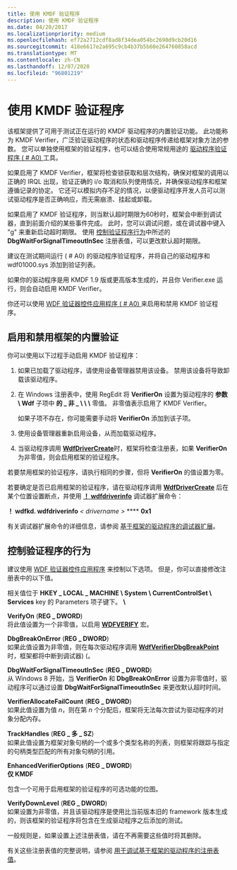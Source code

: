 ```yaml
---
title: 使用 KMDF 验证程序
description: 使用 KMDF 验证程序
ms.date: 04/20/2017
ms.localizationpriority: medium
ms.openlocfilehash: ef72a2712cdf8ad8f34dea054bc2690d9cb20d16
ms.sourcegitcommit: 418e6617e2a695c9cb4b37b5b60e264760858acd
ms.translationtype: MT
ms.contentlocale: zh-CN
ms.lasthandoff: 12/07/2020
ms.locfileid: "96801219"
---
```

# <a name="using-kmdf-verifier"></a>使用 KMDF 验证程序


该框架提供了可用于测试正在运行的 KMDF 驱动程序的内置验证功能。 此功能称为 KMDF Verifier，广泛验证驱动程序的状态和驱动程序传递给框架对象方法的参数。 您可以单独使用框架的验证程序，也可以结合使用常规用途的 [驱动程序验证程序 ( # A0) ](../devtest/driver-verifier.md) 工具。

如果启用了 KMDF Verifier，框架将检查锁获取和层次结构，确保对框架的调用以正确的 IRQL 出现，验证正确的 i/o 取消和队列使用情况，并确保驱动程序和框架遵循记录的协定。 它还可以模拟内存不足的情况，以便驱动程序开发人员可以测试驱动程序是否正确响应，而无需崩溃、挂起或卸载。

如果启用了 KMDF 验证程序，则当默认超时期限为60秒时，框架会中断到调试器，直到前面介绍的某些事件完成。 此时，您可以调试问题，或在调试器中键入 "g" 来重新启动超时期限。 使用 [控制验证程序行为](#controlling-the-verifiers-behavior)中所述的 **DbgWaitForSignalTimeoutInSec** 注册表值，可以更改默认超时期限。

建议在测试期间运行 ( # A0) 的驱动程序验证程序，并将自己的驱动程序和 wdf01000.sys 添加到验证列表。

如果你的驱动程序是用 KMDF 1.9 版或更高版本生成的，并且你 Verifier.exe 运行，则会自动启用 KMDF Verifier。

你还可以使用 [WDF 验证器控件应用程序 ( # A0) ](../devtest/wdf-verifier-control-application.md) 来启用和禁用 KMDF 验证程序。

## <a name="enabling-and-disabling-the-frameworks-built-in-verification"></a>启用和禁用框架的内置验证


你可以使用以下过程手动启用 KMDF 验证程序：

1.  如果已加载了驱动程序，请使用设备管理器禁用该设备。 禁用该设备将导致卸载该驱动程序。
2.  在 Windows 注册表中，使用 RegEdit 将 **VerifierOn** 设置为驱动程序的 **参数 \\ Wdf** 子项中 **的 \_ 非 \_ \\ \\ \\** 零值。 非零值表示启用了 KMDF Verifier。

    如果子项不存在，你可能需要手动将 **VerifierOn** 添加到该子项。

3.  使用设备管理器重新启用设备，从而加载驱动程序。
4.  当驱动程序调用 [**WdfDriverCreate**](/windows-hardware/drivers/ddi/wdfdriver/nf-wdfdriver-wdfdrivercreate)时，框架将检查注册表，如果 **VerifierOn** 为非零值，则会启用框架的验证程序。

若要禁用框架的验证程序，请执行相同的步骤，但将 **VerifierOn** 的值设置为零。

若要确定是否已启用框架的验证程序，请在驱动程序调用 [**WdfDriverCreate**](/windows-hardware/drivers/ddi/wdfdriver/nf-wdfdriver-wdfdrivercreate) 后在某个位置设置断点，并使用 [**！ wdfdriverinfo**](../debugger/-wdfkd-wdfdriverinfo.md) 调试器扩展命令：

**！ wdfkd. wdfdriverinfo** *&lt; drivername &gt;*  ****  **0x1**

有关调试器扩展命令的详细信息，请参阅 [基于框架的驱动程序的调试器扩展](debugger-extensions-for-kmdf-drivers.md)。

## <a name="controlling-the-verifiers-behavior"></a>控制验证程序的行为


建议使用 [WDF 验证器控件应用程序](../devtest/wdf-verifier-control-application.md) 来控制以下选项。 但是，你可以直接修改注册表中的以下值。

相关值位于 **HKEY \_ LOCAL \_ MACHINE \\ System \\ CurrentControlSet \\ Services** key 的 Parameters 项子键下。 **\\**

<a href="" id="verifyon-----------------reg-dword-"></a>**VerifyOn** (**REG \_ DWORD**)   
将此值设置为一个非零值，以启用 [**WDFVERIFY**](./wdfverify.md) 宏。

<a href="" id="dbgbreakonerror-----------------------------reg-dword-"></a>**DbgBreakOnError** (**REG \_ DWORD**)   
如果此值设置为非零值，则在每次驱动程序调用 [**WdfVerifierDbgBreakPoint**](/windows-hardware/drivers/ddi/wdfverifier/nf-wdfverifier-wdfverifierdbgbreakpoint)时，框架都将中断到调试器)  (。

<a href="" id="dbgwaitforsignaltimeoutinsec---------------reg-dword-"></a>**DbgWaitForSignalTimeoutInSec** (**REG \_ DWORD**)   
从 Windows 8 开始，当 **VerifierOn** 和 **DbgBreakOnError** 设置为非零值时，驱动程序可以通过设置 **DbgWaitForSignalTimeoutInSec** 来更改默认超时时间。

<a href="" id="verifierallocatefailcount------------------------------reg-dword-"></a>**VerifierAllocateFailCount** (**REG \_ DWORD**)   
如果此值设置为值 *n*，则在第 *n* 个分配后，框架将无法每次尝试为驱动程序的对象分配内存。

<a href="" id="trackhandles---------------reg-multi-sz-"></a>**TrackHandles** (**REG \_ 多 \_ SZ**)   
如果此值设置为框架对象句柄的一个或多个类型名称的列表，则框架将跟踪与指定的句柄类型匹配的所有对象句柄的引用。

<a href="" id="enhancedverifieroptions-----------------------------reg-dword-"></a>**EnhancedVerifierOptions** (**REG \_ DWORD**)   
**仅 KMDF**

包含一个可用于启用框架的验证程序的可选功能的位图。

<a href="" id="verifydownlevel--------------reg-dword-"></a>**VerifyDownLevel** (**REG \_ DWORD**)   
如果设置为非零值，并且该驱动程序是使用比当前版本旧的 framework 版本生成的，则该框架的验证程序将包含在生成驱动程序之后添加的测试。

一般规则是，如果设置上述注册表值，请在不再需要这些值时将其删除。

有关这些注册表值的完整说明，请参阅 [用于调试基于框架的驱动程序的注册表值](registry-values-for-debugging-kmdf-drivers.md)。

 

